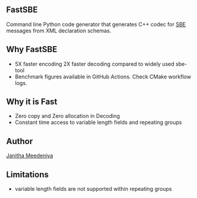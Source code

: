 ## FastSBE

Command line Python code generator that generates C++ codec for [SBE](https://github.com/FIXTradingCommunity/fix-simple-binary-encoding) messages from XML declaration schemas.

## Why FastSBE
* 5X faster encoding 2X faster decoding compared to widely used sbe-tool
* Benchmark figures available in GitHub Actions. Check CMake workflow logs.

## Why it is Fast
* Zero copy and Zero allocation in Decoding 
* Constant time access to variable length fields and repeating groups 

## Author
[Janitha Meedeniya](https://www.linkedin.com/in/janitha-meedeniya) 

## Limitations
* variable length fields are not supported within repeating groups

